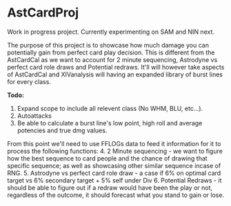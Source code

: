 # AstCardProj

Work in progress project.
Currently experimenting on SAM and NIN next.

The purpose of this project is to showcase how much damage you can potentially gain from perfect card play decision. This is different from the AstCardCal as we want to account for 2 minute sequencing, Astrodyne vs perfect card role draws and Potential redraws. It'll will however take aspects of AstCardCal and XIVanalysis will having an expanded library of burst lines for every class.


**Todo:**
1. Expand scope to include all relevent class (No WHM, BLU, etc...).
2. Autoattacks
3. Be able to calculate a burst line's low point, high roll and average potencies and true dmg values.

From this point we'll need to use FFLOGs data to feed it information for it to process the following functions:
4. 2 Minute sequencing - we want to figure how the best sequence to card people and the chance of drawing that specific sequence; as well as showcasing other similar sequence incase of RNG.
5. Astrodyne vs perfect card role draw - a case if 6% on optimal card target vs 6% secondary target + 5% self under Div
6. Potential Redraws - it should be able to figure out if a redraw would have been the play or not, regardless of the outcome, it should forecast what you stand to gain or lose.
